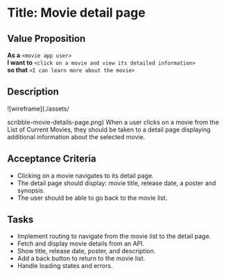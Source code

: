 # Title: Movie detail page

## Value Proposition

**As a** `<movie app user>` <br>
**I want to** `<click on a movie and view its detailed information>` <br>
**so that** `<I can learn more about the movie>` <br>

## Description

![wireframe](./assets/

scribble-movie-details-page.png)
When a user clicks on a movie from the List of Current Movies, they should be taken to a detail page displaying additional information about the selected movie.

## Acceptance Criteria

- Clicking on a movie navigates to its detail page.
- The detail page should display:
  movie title, release date, a poster and synopsis.
- The user should be able to go back to the movie list.

## Tasks

- Implement routing to navigate from the movie list to the detail page.
- Fetch and display movie details from an API.
- Show title, release date, poster, and description.
- Add a back button to return to the movie list.
- Handle loading states and errors.
